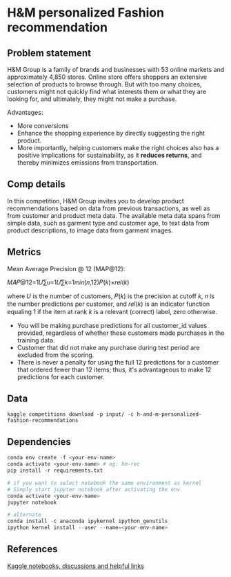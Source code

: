 # H&M personalized Fashion recommendation

## Problem statement
H&M Group is a family of brands and businesses with 53 online markets and approximately 4,850 stores. Online store offers shoppers an extensive selection of products to browse through. But with too many choices, customers might not quickly find what interests them or what they are looking for, and ultimately, they might not make a purchase. 

Advantages: 
- More conversions
- Enhance the shopping experience by directly suggesting the right product.
- More importantly, helping customers make the right choices also has a positive implications for sustainability, as it **reduces returns**, and thereby minimizes emissions from transportation.

## Comp details 

In this competition, H&M Group invites you to develop product recommendations based on data from previous transactions, as well as from customer and product meta data. The available meta data spans from simple data, such as garment type and customer age, to text data from product descriptions, to image data from garment images.


## Metrics
Mean Average Precision @ 12 (MAP@12):

𝑀𝐴𝑃@12=1𝑈∑𝑢=1𝑈∑𝑘=1𝑚𝑖𝑛(𝑛,12)𝑃(𝑘)×𝑟𝑒𝑙(𝑘)

where 𝑈 is the number of customers, 𝑃(𝑘) is the precision at cutoff 𝑘, 𝑛 is the number predictions per customer, and 𝑟𝑒𝑙(𝑘) is an indicator function equaling 1 if the item at rank 𝑘 is a relevant (correct) label, zero otherwise.

- You will be making purchase predictions for all customer_id values provided, regardless of whether these customers made purchases in the training data.
- Customer that did not make any purchase during test period are excluded from the scoring.
- There is never a penalty for using the full 12 predictions for a customer that ordered fewer than 12 items; thus, it's advantageous to make 12 predictions for each customer.

## Data

```
kaggle competitions download -p input/ -c h-and-m-personalized-fashion-recommendations
```
## Dependencies

```python
conda env create -f <your-env-name>
conda activate <your-env-name> # eg: hm-rec
pip install -r requirements.txt

# if you want to select notebook the same environment as kernel
# Simply start jupyter notebook after activating the env
conda activate <your-env-name>
jupyter notebook

# alternate
conda install -c anaconda ipykernel ipython_genutils
ipython kernel install --user --name=<your-env-name>
```

## References
[Kaggle notebooks, discussions and helpful links](notebooks/references.txt)